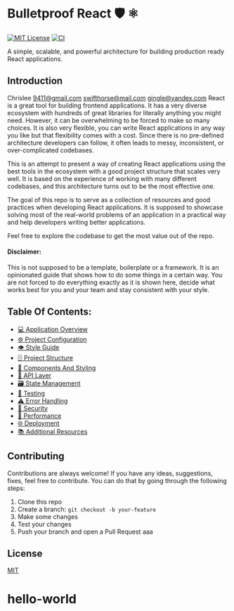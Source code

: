 # Bulletproof React 🛡️ ⚛️

[![MIT License](https://img.shields.io/github/license/alan2207/bulletproof-react)](https://github.com/alan2207/bulletproof-react/blob/master/LICENCE)
[![CI](https://github.com/alan2207/bulletproof-react/actions/workflows/ci.yml/badge.svg)](https://github.com/alan2207/bulletproof-react/actions/workflows/ci.yml)

A simple, scalable, and powerful architecture for building production ready React applications.

## Introduction
Chrislee
9411@gmail.com
swifthorse@mail.com
gingle@yandex.com
React is a great tool for building frontend applications. It has a very diverse ecosystem with hundreds of great libraries for literally anything you might need. However, it can be overwhelming to be forced to make so many choices.
It is also very flexible, you can write React applications in any way you like but that flexibility comes with a cost. Since there is no pre-defined architecture developers can follow, it often leads to messy, inconsistent, or over-complicated codebases.

This is an attempt to present a way of creating React applications using the best tools in the ecosystem with a good project structure that scales very well. It is based on the experience of working with many different codebases, and this architecture turns out to be the most effective one.

The goal of this repo is to serve as a collection of resources and good practices when developing React applications. It is supposed to showcase solving most of the real-world problems of an application in a practical way and help developers writing better applications.

Feel free to explore the codebase to get the most value out of the repo.

#### Disclaimer:

This is not supposed to be a template, boilerplate or a framework. It is an opinionated guide that shows how to do some things in a certain way. You are not forced to do everything exactly as it is shown here, decide what works best for you and your team and stay consistent with your style.

## Table Of Contents:

- [💻 Application Overview](docs/application-overview.md)
- [⚙️ Project Configuration](docs/project-configuration.md)
- [👁️ Style Guide](docs/style-guide.md)
- [🗄️ Project Structure](docs/project-structure.md)
- [🧱 Components And Styling](docs/components-and-styling.md)
- [📡 API Layer](docs/api-layer.md)
- [🗃️ State Management](docs/state-management.md)
- [🧪 Testing](docs/testing.md)
- [⚠️ Error Handling](docs/error-handling.md)
- [🔐 Security](docs/security.md)
- [🚄 Performance](docs/performance.md)
- [🌐 Deployment](docs/deployment.md)
- [📚 Additional Resources](docs/additional-resources.md)

## Contributing

Contributions are always welcome! If you have any ideas, suggestions, fixes, feel free to contribute. You can do that by going through the following steps:

1. Clone this repo
2. Create a branch: `git checkout -b your-feature`
3. Make some changes
4. Test your changes
5. Push your branch and open a Pull Request
aaa
## License

[MIT](https://choosealicense.com/licenses/mit/)
# hello-world
